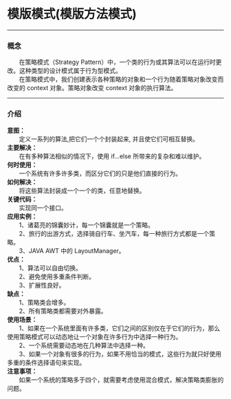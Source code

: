 # 模版模式(模版方法模式)
<hr/>

### 概念
<p>&nbsp;&nbsp;&nbsp;&nbsp;&nbsp;&nbsp;&nbsp;在策略模式（Strategy Pattern）中，一个类的行为或其算法可以在运行时更改。这种类型的设计模式属于行为型模式。<br/>
&nbsp;&nbsp;&nbsp;&nbsp;&nbsp;&nbsp;&nbsp;在策略模式中，我们创建表示各种策略的对象和一个行为随着策略对象改变而改变的 context 对象。策略对象改变 context 对象的执行算法。
</p>
<hr>

### 介绍
<b>意图：</b><br/>
&nbsp;&nbsp;&nbsp;&nbsp;&nbsp;&nbsp;&nbsp;定义一系列的算法,把它们一个个封装起来, 并且使它们可相互替换。<br/>
<b>主要解决：</b><br/>
&nbsp;&nbsp;&nbsp;&nbsp;&nbsp;&nbsp;&nbsp;在有多种算法相似的情况下，使用 if...else 所带来的复杂和难以维护。<br/>
<b>何时使用：</b><br/>
&nbsp;&nbsp;&nbsp;&nbsp;&nbsp;&nbsp;&nbsp;一个系统有许多许多类，而区分它们的只是他们直接的行为。<br/>
<b>如何解决：</b><br/>
&nbsp;&nbsp;&nbsp;&nbsp;&nbsp;&nbsp;&nbsp;将这些算法封装成一个一个的类，任意地替换。<br/>
<b>关键代码：</b><br/>
&nbsp;&nbsp;&nbsp;&nbsp;&nbsp;&nbsp;&nbsp;实现同一个接口。<br/>
<b>应用实例：</b><br/>
&nbsp;&nbsp;&nbsp;&nbsp;&nbsp;&nbsp;&nbsp;1、诸葛亮的锦囊妙计，每一个锦囊就是一个策略。<br/>
&nbsp;&nbsp;&nbsp;&nbsp;&nbsp;&nbsp;&nbsp;2、旅行的出游方式，选择骑自行车、坐汽车，每一种旅行方式都是一个策略。<br/>
&nbsp;&nbsp;&nbsp;&nbsp;&nbsp;&nbsp;&nbsp;3、JAVA AWT 中的 LayoutManager。<br/>
<b>优点：</b><br/>
&nbsp;&nbsp;&nbsp;&nbsp;&nbsp;&nbsp;&nbsp;1、算法可以自由切换。<br/>
&nbsp;&nbsp;&nbsp;&nbsp;&nbsp;&nbsp;&nbsp;2、避免使用多重条件判断。<br/>
&nbsp;&nbsp;&nbsp;&nbsp;&nbsp;&nbsp;&nbsp;3、扩展性良好。<br/>
<b>缺点：</b><br/>
&nbsp;&nbsp;&nbsp;&nbsp;&nbsp;&nbsp;&nbsp;1、策略类会增多。<br/>
&nbsp;&nbsp;&nbsp;&nbsp;&nbsp;&nbsp;&nbsp;2、所有策略类都需要对外暴露。<br/>
<b>使用场景：</b><br/>
&nbsp;&nbsp;&nbsp;&nbsp;&nbsp;&nbsp;&nbsp;1、如果在一个系统里面有许多类，它们之间的区别仅在于它们的行为，那么使用策略模式可以动态地让一个对象在许多行为中选择一种行为。<br/>
&nbsp;&nbsp;&nbsp;&nbsp;&nbsp;&nbsp;&nbsp;2、一个系统需要动态地在几种算法中选择一种。 <br/>
&nbsp;&nbsp;&nbsp;&nbsp;&nbsp;&nbsp;&nbsp;3、如果一个对象有很多的行为，如果不用恰当的模式，这些行为就只好使用多重的条件选择语句来实现。<br/>
<b>注意事项：</b><br/>
&nbsp;&nbsp;&nbsp;&nbsp;&nbsp;&nbsp;&nbsp;如果一个系统的策略多于四个，就需要考虑使用混合模式，解决策略类膨胀的问题。